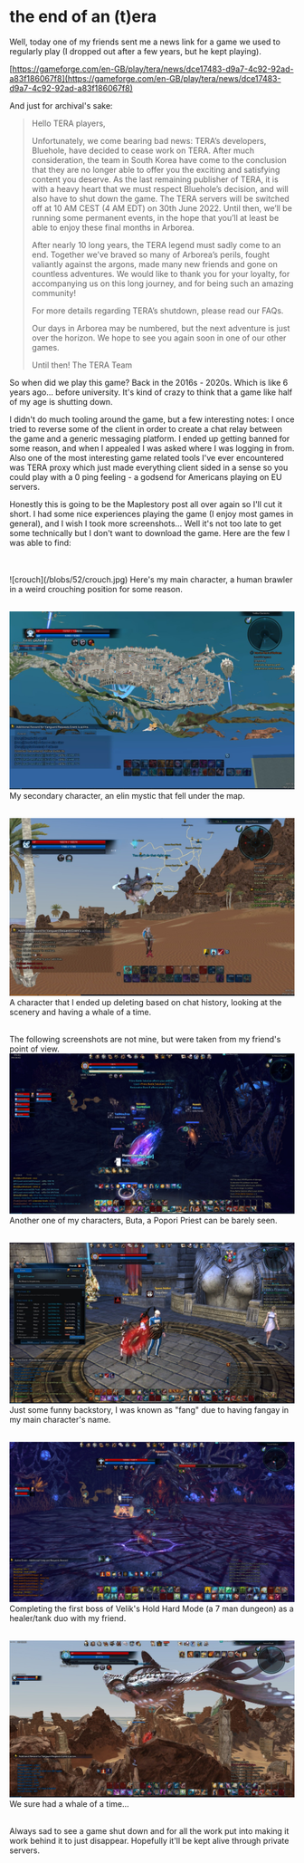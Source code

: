 # the end of an (t)era

Well, today one of my friends sent me a news link for a game we used to regularly
play (I dropped out after a few years, but he kept playing).

[https://gameforge.com/en-GB/play/tera/news/dce17483-d9a7-4c92-92ad-a83f186067f8](https://gameforge.com/en-GB/play/tera/news/dce17483-d9a7-4c92-92ad-a83f186067f8)

And just for archival's sake:

> Hello TERA players,
>
> Unfortunately, we come bearing bad news: TERA’s developers, Bluehole, have decided
> to cease work on TERA. After much consideration, the team in South Korea have come
> to the conclusion that they are no longer able to offer you the exciting and satisfying
> content you deserve. As the last remaining publisher of TERA, it is with a heavy
> heart that we must respect Bluehole’s decision, and will also have to shut down
> the game. The TERA servers will be switched off at 10 AM CEST (4 AM EDT) on 30th
> June 2022. Until then, we’ll be running some permanent events, in the hope that
> you’ll at least be able to enjoy these final months in Arborea.
>
> After nearly 10 long years, the TERA legend must sadly come to an end. Together
> we’ve braved so many of Arborea’s perils, fought valiantly against the argons,
> made many new friends and gone on countless adventures. We would like to thank
> you for your loyalty, for accompanying us on this long journey, and for being
> such an amazing community!
>
> For more details regarding TERA’s shutdown, please read our FAQs.
>
> Our days in Arborea may be numbered, but the next adventure is just over the horizon.
> We hope to see you again soon in one of our other games.
>
> Until then!
> The TERA Team

So when did we play this game? Back in the 2016s - 2020s. Which is like 6 years
ago... before university. It's kind of crazy to think that a game like half of my
age is shutting down.

I didn't do much tooling around the game, but a few interesting notes: I once tried
to reverse some of the client in order to create a chat relay between the game and
a generic messaging platform. I ended up getting banned for some reason, and when
I appealed I was asked where I was logging in from. Also one of the most interesting
game related tools I've ever encountered was TERA proxy which just made everything
client sided in a sense so you could play with a 0 ping feeling - a godsend for
Americans playing on EU servers.

Honestly this is going to be the Maplestory post all over again so I'll cut it short.
I had some nice experiences playing the game (I enjoy most games in general), and
I wish I took more screenshots... Well it's not too late to get some technically
but I don't want to download the game. Here are the few I was able to find:

<br>
<br>
![crouch](/blobs/52/crouch.jpg)
Here's my main character, a human brawler in a weird crouching position for some
reason.
<br>
<br>

![underground](/blobs/52/underground.jpg)
My secondary character, an elin mystic that fell under the map.
<br>
<br>

![whale](/blobs/52/whale.jpg)
A character that I ended up deleting based on chat history, looking at the scenery
and having a whale of a time.
<br>
<br>

The following screenshots are not mine, but were taken from my friend's point of
view.
![buta](/blobs/52/buta.jpg)
Another one of my characters, Buta, a Popori Priest can be barely seen.
<br>
<br>

![fang](/blobs/52/fang.jpg)
Just some funny backstory, I was known as "fang" due to having fangay in my main
character's name.
<br>
<br>

![kavador](/blobs/52/kavador.jpg)
Completing the first boss of Velik's Hold Hard Mode (a 7 man dungeon) as a
healer/tank duo with my friend.
<br>
<br>

![whale2](/blobs/52/whale2.jpg)
We sure had a whale of a time...
<br>
<br>

Always sad to see a game shut down and for all the work put into making it work
behind it to just disappear. Hopefully it'll be kept alive through private servers.
